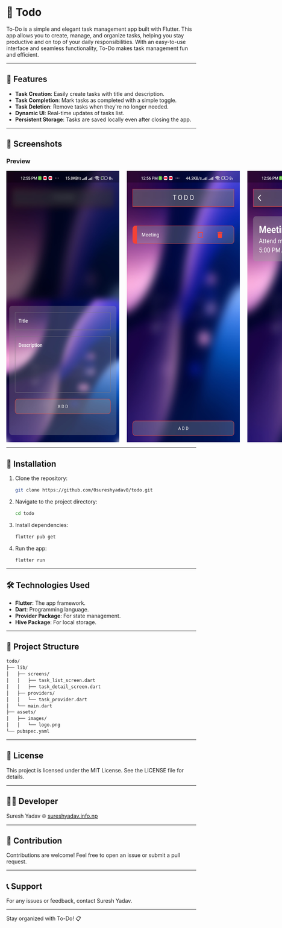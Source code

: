# 📝 Todo

To-Do is a simple and elegant task management app built with Flutter. This app allows you to create, manage, and organize tasks, helping you stay productive and on top of your daily responsibilities. With an easy-to-use interface and seamless functionality, To-Do makes task management fun and efficient.

---

## 🌟 Features

- **Task Creation**: Easily create tasks with title and description.
- **Task Completion**: Mark tasks as completed with a simple toggle.
- **Task Deletion**: Remove tasks when they're no longer needed.
- **Dynamic UI**: Real-time updates of tasks list.
- **Persistent Storage**: Tasks are saved locally even after closing the app.

---

## 📱 Screenshots

### Preview

<center>
<div style="display:flex;gap:20px;">
<img src="./assets/images/img1.jpg" height="720px" width="300px">
<img src="./assets/images/img2.jpg" height="720px" width="300px">
<img src="./assets/images/img3.jpg" height="720px" width="300px">
</div>
</center>

---

## 🚀 Installation

1. Clone the repository:

   ```bash
   git clone https://github.com/0sureshyadav0/todo.git
   ```
2. Navigate to the project directory:
   ```bash
   cd todo
   ```
3. Install dependencies:

   ```bash
   flutter pub get
   ```
4. Run the app:
   
   ```bash
   flutter run
   ```
---

## 🛠️ Technologies Used
- **Flutter**: The app framework.
- **Dart**: Programming language.
- **Provider Package**: For state management.
- **Hive Package**: For local storage.
  
---

## 📂 Project Structure
```bash
todo/
├── lib/
│   ├── screens/
│   │   ├── task_list_screen.dart
│   │   ├── task_detail_screen.dart
│   ├── providers/
│   │   └── task_provider.dart
│   └── main.dart
├── assets/
│   ├── images/
│   │   └── logo.png
└── pubspec.yaml
```
---

## 📄 License
This project is licensed under the MIT License. See the LICENSE file for details.

---

## 🧑‍💻 Developer
Suresh Yadav
🌐 [sureshyadav.info.np](https://www.sureshyadav.info.np)

---

## 🙌 Contribution
Contributions are welcome! Feel free to open an issue or submit a pull request.

---

## 📞 Support
For any issues or feedback, contact Suresh Yadav.

---

Stay organized with To-Do! 📋
